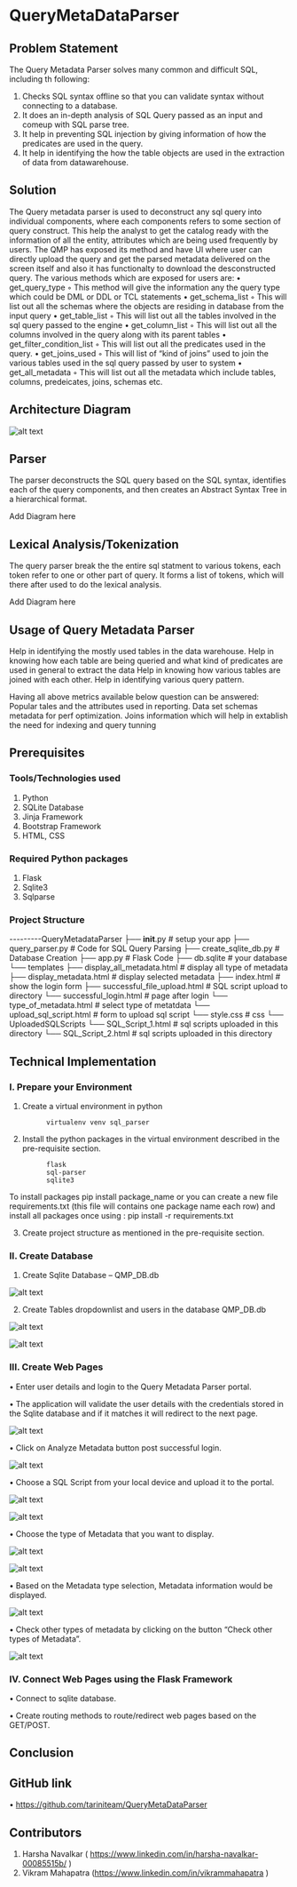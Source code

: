 # QueryMetaDataParser

## **Problem Statement**

The Query Metadata Parser solves many common and difficult SQL, including th following:
1.	Checks SQL syntax offline so that you can validate syntax without connecting to a database.
2.	It does an in-depth analysis of SQL Query passed as an input and comeup with SQL parse tree.
3.	It help in preventing SQL injection by giving information of how the predicates are used in the query.
4.	It help in identifying the how the table objects are used in the extraction of data from datawarehouse. 

## **Solution**

The Query metadata parser is used to deconstruct any sql query into individual components, where each components refers to some section of query construct. This help the analyst to get the catalog ready with the information of all the entity, attributes which are being used frequently by users.
The QMP has exposed its method and have UI where user can directly upload the query and get the parsed metadata delivered on the screen itself and also it has functionalty to download the desconstructed query. The various methods which are exposed for users are:
•	get_query_type 
◦	This method will give the information any the query type which could be DML or DDL or TCL statements
•	get_schema_list
◦	This will list out all the schemas where the objects are residing in database from the input query
•	get_table_list 
◦	This will list out all the tables involved in the sql query passed to the engine
•	get_column_list
◦	This will list out all the columns involved in the query along with its parent tables
•	get_filter_condition_list
◦	This will list out all the predicates used in the query.
•	get_joins_used 
◦	This will list of “kind of joins” used to join the various tables used in the sql query passed by user to system
•	get_all_metadata
◦	This will list out all the metadata which include tables, columns, predeicates, joins, schemas etc.


## **Architecture Diagram**

![alt text](https://github.com/tariniteam/QueryMetaDataParser/blob/main/Project%20Documentation/Implementation%20Screenshots/QMP%20Architecture%20Diagram%20Final.png)

## **Parser**
The parser deconstructs the SQL query based on the SQL syntax, identifies each of the query components, and then creates an Abstract Syntax Tree in a hierarchical format. 

Add Diagram here 

## **Lexical Analysis/Tokenization**

The query parser break the the entire sql statment to various tokens, each token refer to one or other part of query. It forms a list of tokens, which will there after used to do the lexical analysis.

Add Diagram here 

## **Usage of Query Metadata Parser**

Help in identifying the mostly used tables in the data warehouse.
Help in knowing how each table are being queried and what kind of predicates are used in general to extract the data
Help in knowing how various tables are joined with each other.
Help in identifying various query pattern.

Having all above metrics available below question can be answered:
Popular tales and the attributes used in reporting.
Data set schemas metadata for perf optimization.
Joins information which will help in extablish the need for indexing and query tunning 



## **Prerequisites**

### Tools/Technologies used
1.	Python
2.	SQLite Database
3.	Jinja Framework
4.	Bootstrap Framework
5.	HTML, CSS

### Required Python packages
1.	Flask
2.	Sqlite3
3.	Sqlparse 

### Project Structure

---------QueryMetadataParser
         ├── __init__.py           # setup your app
         ├── query_parser.py       # Code for SQL Query Parsing
         ├── create_sqlite_db.py   # Database Creation 
         ├── app.py                # Flask Code
         ├── db.sqlite             # your database
         └── templates
             ├── display_all_metadata.html   # display all type of metadata
             ├── display_metadata.html       # display selected metadata
             ├── index.html                  # show the login form
             ├── successful_file_upload.html  # SQL script upload to directory 
             └── successful_login.html        # page after login
             └── type_of_metadata.html        # select type of metatdata
             └── upload_sql_script.html         # form to upload sql script
             └── style.css                      # css
         └── UploadedSQLScripts
             └── SQL_Script_1.html   # sql scripts uploaded in this directory
             └── SQL_Script_2.html   # sql scripts uploaded in this directory
          




## **Technical Implementation**

### I.	Prepare your Environment

1.	Create a virtual environment in python 

              virtualenv venv sql_parser

2.	Install the python packages in the virtual environment described in the pre-requisite section.

              flask
              sql-parser
              sqlite3

To install packages pip install package_name or you can create a new file requirements.txt (this file will contains one package name each row) and install all packages once using : pip install -r requirements.txt
 
3.	Create project structure as mentioned in the pre-requisite section.


### II.	Create Database

1.	Create Sqlite Database – QMP_DB.db

![alt text](https://github.com/tariniteam/QueryMetaDataParser/blob/main/Project%20Documentation/Implementation%20Screenshots/1.%20QMP_DB.jpg)
 
2.	Create Tables dropdownlist and users in the database QMP_DB.db
 
 ![alt text](https://github.com/tariniteam/QueryMetaDataParser/blob/main/Project%20Documentation/Implementation%20Screenshots/2.%20DropdownList%20Table.jpg)
 
 ![alt text](https://github.com/tariniteam/QueryMetaDataParser/blob/main/Project%20Documentation/Implementation%20Screenshots/3.%20user%20table.jpg)


### III.	Create Web Pages

•	Enter user details and login to the Query Metadata Parser portal.

•	The application will validate the user details with the credentials stored in the Sqlite database and if it matches it will redirect to the next page. 
 
 ![alt text]( https://github.com/tariniteam/QueryMetaDataParser/blob/main/Project%20Documentation/Implementation%20Screenshots/4.%20login%20page.jpg)

•	Click on Analyze Metadata button post successful login.
 
 ![alt text]( https://github.com/tariniteam/QueryMetaDataParser/blob/main/Project%20Documentation/Implementation%20Screenshots/5.%20%20analyse%20metadata.jpg)
 
•	Choose a SQL Script from your local device and upload it to the portal.

![alt text](https://github.com/tariniteam/QueryMetaDataParser/blob/main/Project%20Documentation/Implementation%20Screenshots/6.%20upload%20sql%20script.jpg )

![alt text](https://github.com/tariniteam/QueryMetaDataParser/blob/main/Project%20Documentation/Implementation%20Screenshots/7.%20type%20of%20metadata.jpg )
 
 
•	Choose the type of Metadata that you want to display.
 
 ![alt text](https://github.com/tariniteam/QueryMetaDataParser/blob/main/Project%20Documentation/Implementation%20Screenshots/8..jpg)
 
 ![alt text](https://github.com/tariniteam/QueryMetaDataParser/blob/main/Project%20Documentation/Implementation%20Screenshots/9..jpg)
 
 
•	Based on the Metadata type selection, Metadata information would be displayed.
 
 ![alt text](https://github.com/tariniteam/QueryMetaDataParser/blob/main/Project%20Documentation/Implementation%20Screenshots/10..jpg )
 
•	Check other types of metadata by clicking on the button “Check other types of Metadata”.

![alt text]( https://github.com/tariniteam/QueryMetaDataParser/blob/main/Project%20Documentation/Implementation%20Screenshots/11..jpg)


### IV.	Connect Web Pages using the Flask Framework

•	Connect to sqlite database.

•	Create routing methods to route/redirect web pages based on the GET/POST.

## **Conclusion**



## **GitHub link**

•	https://github.com/tariniteam/QueryMetaDataParser  

## **Contributors**

1.	Harsha Navalkar ( https://www.linkedin.com/in/harsha-navalkar-00085515b/ )
2.	Vikram Mahapatra (https://www.linkedin.com/in/vikrammahapatra  )

